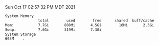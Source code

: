 Sun Oct 17 02:57:32 PM MDT 2021
```bash
System Memory
               total        used        free      shared  buff/cache   available
Mem:           7.7Gi       808Mi       4.5Gi        10Mi       2.3Gi       6.5Gi
Swap:          7.6Gi       319Mi       7.3Gi
System Storage
663M	.
```
```bash
